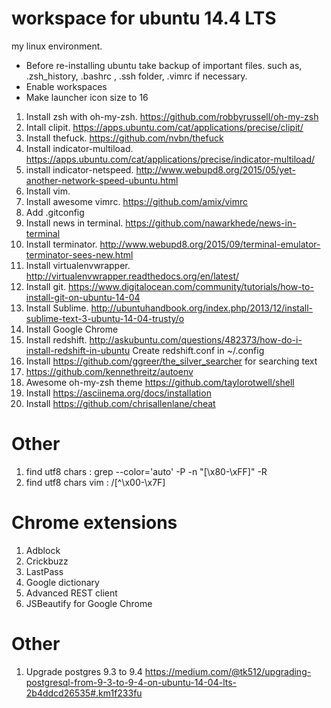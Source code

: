 # workspace for ubuntu 14.4 LTS
my linux environment. 

* Before re-installing ubuntu take backup of important files. such as, .zsh_history, .bashrc , .ssh folder, .vimrc if necessary.
* Enable workspaces
* Make launcher icon size to 16

1. Install zsh with oh-my-zsh. https://github.com/robbyrussell/oh-my-zsh
2. Intall clipit. https://apps.ubuntu.com/cat/applications/precise/clipit/
3. Install thefuck. https://github.com/nvbn/thefuck
4. Install indicator-multiload. https://apps.ubuntu.com/cat/applications/precise/indicator-multiload/
5. install indicator-netspeed. http://www.webupd8.org/2015/05/yet-another-network-speed-ubuntu.html
6. Install vim.
7. Install awesome vimrc. https://github.com/amix/vimrc
8. Add .gitconfig
9. Install news in terminal. https://github.com/nawarkhede/news-in-terminal
10. Install terminator. http://www.webupd8.org/2015/09/terminal-emulator-terminator-sees-new.html
11. Install virtualenvwrapper. http://virtualenvwrapper.readthedocs.org/en/latest/
12. Install git. https://www.digitalocean.com/community/tutorials/how-to-install-git-on-ubuntu-14-04
13. Install Sublime. http://ubuntuhandbook.org/index.php/2013/12/install-sublime-text-3-ubuntu-14-04-trusty/o
14. Install Google Chrome 
15. Install redshift. http://askubuntu.com/questions/482373/how-do-i-install-redshift-in-ubuntu
    Create redshift.conf in ~/.config
16. Install https://github.com/ggreer/the_silver_searcher for searching text
17. https://github.com/kennethreitz/autoenv
18. Awesome oh-my-zsh theme https://github.com/taylorotwell/shell
19. Install https://asciinema.org/docs/installation
20. Install https://github.com/chrisallenlane/cheat

# Other
1. find utf8 chars : grep --color='auto' -P -n "[\x80-\xFF]" -R
2. find utf8 chars vim : /[^\x00-\x7F]

# Chrome extensions

1. Adblock
2. Crickbuzz
3. LastPass
4. Google dictionary
5. Advanced REST client
6. JSBeautify for Google Chrome

# Other
1. Upgrade postgres 9.3 to 9.4 https://medium.com/@tk512/upgrading-postgresql-from-9-3-to-9-4-on-ubuntu-14-04-lts-2b4ddcd26535#.km1f233fu

